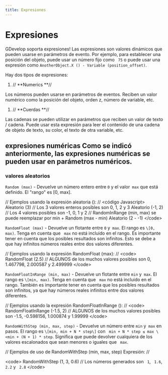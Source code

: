 ```yaml
---
title: Expresiones
---
```

# Expresiones

GDevelop soporta expresiones! Las expresiones son valores dinámicos que pueden usarse en parámetros de evento. Por ejemplo, para establecer una posición del objeto, puede usar un número fijo como `` 75`` o puede usar una expresión como `` AnotherObject.X () - Variable (position_offset) ``.

Hay dos tipos de expresiones:

1.  // **Numerics **//

Los números pueden usarse en parámetros de eventos. Reciben un valor numérico como la posición del objeto, orden z, número de variable, etc.

1.  // **Cuerdas **//

Las cadenas se pueden utilizar en parámetros que reciben un valor de texto / cadena. Puede usar esta expresión para leer el contenido de una cadena de objeto de texto, su color, el texto de otra variable, etc.

## expresiones numéricas Como se indicó anteriormente, las expresiones numéricas se pueden usar en parámetros numéricos.

### valores aleatorios

`` Random (max) `` - Devuelve un número entero entre `0` y el valor` max` que está definido. El "rango" es \[0, max\].

// Ejemplos usando la expresión aleatoria (): // \<código Javascript\> Aleatorio (3) // Los 3 valores enteros posibles son 0, 1, 2 y 3 Aleatorio (-1, 2) // Los 4 valores posibles son -1, 0, 1 y 2 // RandomInRange (min, max) se puede reemplazar por min + Random (max - min) Aleatorio (2 - -1) \</code\>

`` RandomFloat (max) `` - Devuelve un flotante entre `0` y` max`. El rango es `` \[0, max) ``. Tenga en cuenta que `` max`` no está incluido en el rango. Es importante tener en cuenta que los posibles resultados son infinitos. Esto se debe a que hay infinitos números reales entre dos valores diferentes.

// Ejemplos usando la expresión RandomFloat (max): // \<code\> RandomFloat (2.5) // ALGUNOS de los muchos valores posibles son 0, 1.467798, 2.000587 y 2.499999 \</code\>

`` RandomFloatInRange (min, max) `` - Devuelve un flotante entre `min` y` max`. El rango es `` \[min, max) ``. Tenga en cuenta que `` max`` no está incluido en el rango. También es importante tener en cuenta que los posibles resultados son infinitos, ya que hay números reales infinitos entre dos valores diferentes.

// Ejemplos usando la expresión RandomFloatInRange (): // \<code\> RandomFloatInRange (-1.5, 2) // ALGUNOS de los muchos valores posibles son -1.5, -0.598156, 1.000874 y 1.99999 \</code\>

`` RandomWithStep (min, max, step) `` - Devuelve un número entre `min` y` max` en pasos. El rango es `` \[min, min + N * step\] `` con `` min + N * step ≤ max \<min + (N + 1) * step``. Significa que puede devolver cualquiera de los valores escalonados que sean menores o iguales que `` max``.

// Ejemplos de uso de RandomWithStep (min, max, step) Expresión: //

\<code\> RandomWithStep (1, 3, 0.6) // Los números generados son `` 1``, ​​`` 1.6``, `` 2.2`` y `` 2.8`` \</code\>
